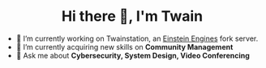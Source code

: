 <h1 align="center">Hi there 👋,  I'm Twain</h1>


- 🔭 I’m currently working on Twainstation, an [Einstein Engines](https://github.com/Simple-Station/Einstein-Engines) fork server.
- 🌱 I’m currently acquiring new skills on **Community Management**
- 💬 Ask me about **Cybersecurity, System Design, Video Conferencing**
